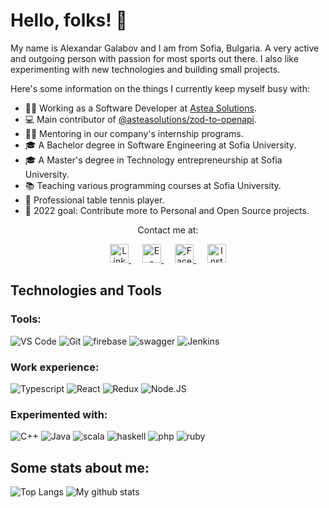 # Hello, folks! 👋

My name is Alexandar Galabov and I am from Sofia, Bulgaria. A very active and outgoing person with passion for most sports out there.
I also like experimenting with new technologies and building small projects.

Here's some information on the things I currently keep myself busy with:

- 🧑‍💻 Working as a Software Developer at [Astea Solutions](https://asteasolutions.com/).
- 💻 Main contributor of [@asteasolutions/zod-to-openapi](https://github.com/asteasolutions/zod-to-openapi).
- 👨‍🏫 Mentoring in our company's internship programs.
- 🎓 A Bachelor degree in Software Engineering at Sofia University.
- 🎓 A Master's degree in Technology entrepreneurship at Sofia University.
- 📚 Teaching various programming courses at Sofia University.
- 🏓 Professional table tennis player.
- 🎯 2022 goal: Contribute more to Personal and Open Source projects.

<p align="center">
Contact me at:
</p>

<p align="center">
  <a href="https://www.linkedin.com/in/alexandar-galabov-a467771b0/">
    <img src="https://upload.wikimedia.org/wikipedia/commons/c/c9/Linkedin.svg" alt="LinkedIn" width="30px">
  </a> 

  <a href="mailto:galabovalexandar@gmail.com">
    <img src="https://upload.wikimedia.org/wikipedia/commons/4/4e/Gmail_Icon.png" alt="E-mail" width="30px">
  </a> 

  <a href="https://www.facebook.com/alexandar.galabov">
    <img src="https://upload.wikimedia.org/wikipedia/commons/5/51/Facebook_f_logo_%282019%29.svg" alt="Facebook" width="30px"> 
  </a> 

  <a href="https://www.instagram.com/alexandargalabov">
    <img src="https://upload.wikimedia.org/wikipedia/commons/9/96/Instagram.svg" alt="Instagram" width="30px">
  </a>
</p>

## Technologies and Tools

### Tools:

![VS Code](https://img.shields.io/badge/VSCode-informational?style=for-the-badge&logo=jenkins&logoColor=white&color=blue)
![Git](https://img.shields.io/badge/Git-informational?style=for-the-badge&logo=git&logoColor=white&color=brightgreen)
![firebase](https://img.shields.io/badge/firebase-informational?style=for-the-badge&logo=firebase&logoColor=white&color=orange)
![swagger](https://img.shields.io/badge/swagger-informational?style=for-the-badge&logo=swagger&logoColor=white&color=brightgreen)
![Jenkins](https://img.shields.io/badge/Jenkins-informational?style=for-the-badge&logo=visualstudiocode&logoColor=white&color=red)

### Work experience:

![Typescript](https://img.shields.io/badge/TypeScript-informational?style=for-the-badge&logo=typescript&logoColor=white&color=blue)
![React](https://img.shields.io/badge/React-informational?style=for-the-badge&logo=react&logoColor=white&color=blue)
![Redux](https://img.shields.io/badge/Redux-informational?style=for-the-badge&logo=redux&logoColor=white&color=red)
![Node.JS](https://img.shields.io/badge/Node.JS-informational?style=for-the-badge&logo=nodedotjs&logoColor=white&color=red)

### Experimented with:

![C++](https://img.shields.io/badge/C++-informational?style=for-the-badge&logo=cplusplus&logoColor=white&color=brightgreen)
![Java](https://img.shields.io/badge/Java-informational?style=for-the-badge&logo=java&logoColor=white&color=orange)
![scala](https://img.shields.io/badge/scala-informational?style=for-the-badge&logo=scala&logoColor=white&color=red)
![haskell](https://img.shields.io/badge/haskell-informational?style=for-the-badge&logo=haskell&logoColor=white&color=blueviolet)
![php](https://img.shields.io/badge/php-informational?style=for-the-badge&logo=php&logoColor=white&color=9cf)
![ruby](https://img.shields.io/badge/ruby-informational?style=for-the-badge&logo=ruby&logoColor=white&color=red)

## Some stats about me:

![Top Langs](https://github-readme-stats.vercel.app/api/top-langs/?username=AGalabov&theme=algolia&layout=compact&exclude_repo=scala-fmi-2019,Tourist-BG&langs_count=8)
![My github stats](https://github-readme-stats.vercel.app/api?username=AGalabov&show_icons=true&theme=algolia&custom_title=My Code Contribution)

